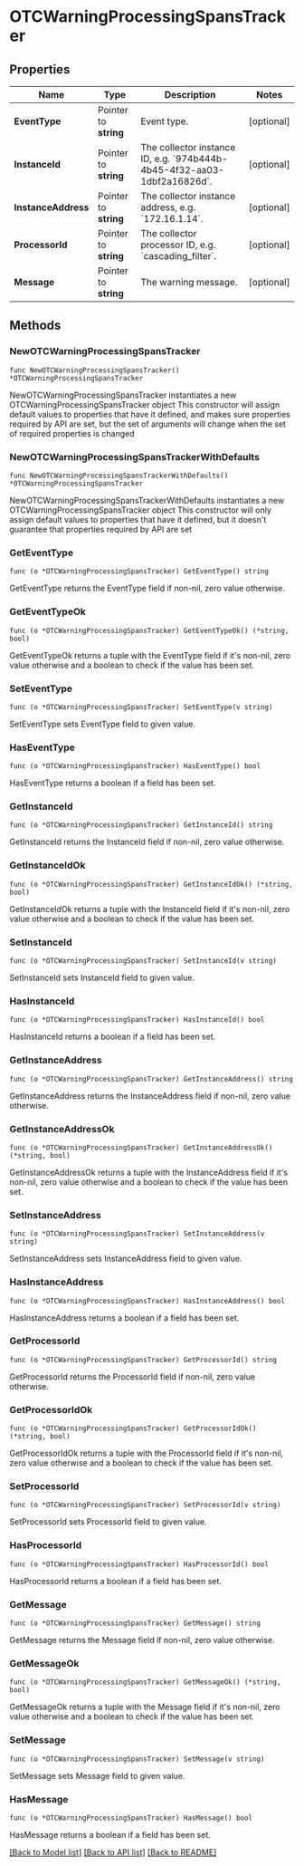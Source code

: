 # OTCWarningProcessingSpansTracker

## Properties

Name | Type | Description | Notes
------------ | ------------- | ------------- | -------------
**EventType** | Pointer to **string** | Event type. | [optional] 
**InstanceId** | Pointer to **string** | The collector instance ID, e.g. &#x60;974b444b-4b45-4f32-aa03-1dbf2a16826d&#x60;. | [optional] 
**InstanceAddress** | Pointer to **string** | The collector instance address, e.g. &#x60;172.16.1.14&#x60;. | [optional] 
**ProcessorId** | Pointer to **string** | The collector processor ID, e.g. &#x60;cascading_filter&#x60;. | [optional] 
**Message** | Pointer to **string** | The warning message. | [optional] 

## Methods

### NewOTCWarningProcessingSpansTracker

`func NewOTCWarningProcessingSpansTracker() *OTCWarningProcessingSpansTracker`

NewOTCWarningProcessingSpansTracker instantiates a new OTCWarningProcessingSpansTracker object
This constructor will assign default values to properties that have it defined,
and makes sure properties required by API are set, but the set of arguments
will change when the set of required properties is changed

### NewOTCWarningProcessingSpansTrackerWithDefaults

`func NewOTCWarningProcessingSpansTrackerWithDefaults() *OTCWarningProcessingSpansTracker`

NewOTCWarningProcessingSpansTrackerWithDefaults instantiates a new OTCWarningProcessingSpansTracker object
This constructor will only assign default values to properties that have it defined,
but it doesn't guarantee that properties required by API are set

### GetEventType

`func (o *OTCWarningProcessingSpansTracker) GetEventType() string`

GetEventType returns the EventType field if non-nil, zero value otherwise.

### GetEventTypeOk

`func (o *OTCWarningProcessingSpansTracker) GetEventTypeOk() (*string, bool)`

GetEventTypeOk returns a tuple with the EventType field if it's non-nil, zero value otherwise
and a boolean to check if the value has been set.

### SetEventType

`func (o *OTCWarningProcessingSpansTracker) SetEventType(v string)`

SetEventType sets EventType field to given value.

### HasEventType

`func (o *OTCWarningProcessingSpansTracker) HasEventType() bool`

HasEventType returns a boolean if a field has been set.

### GetInstanceId

`func (o *OTCWarningProcessingSpansTracker) GetInstanceId() string`

GetInstanceId returns the InstanceId field if non-nil, zero value otherwise.

### GetInstanceIdOk

`func (o *OTCWarningProcessingSpansTracker) GetInstanceIdOk() (*string, bool)`

GetInstanceIdOk returns a tuple with the InstanceId field if it's non-nil, zero value otherwise
and a boolean to check if the value has been set.

### SetInstanceId

`func (o *OTCWarningProcessingSpansTracker) SetInstanceId(v string)`

SetInstanceId sets InstanceId field to given value.

### HasInstanceId

`func (o *OTCWarningProcessingSpansTracker) HasInstanceId() bool`

HasInstanceId returns a boolean if a field has been set.

### GetInstanceAddress

`func (o *OTCWarningProcessingSpansTracker) GetInstanceAddress() string`

GetInstanceAddress returns the InstanceAddress field if non-nil, zero value otherwise.

### GetInstanceAddressOk

`func (o *OTCWarningProcessingSpansTracker) GetInstanceAddressOk() (*string, bool)`

GetInstanceAddressOk returns a tuple with the InstanceAddress field if it's non-nil, zero value otherwise
and a boolean to check if the value has been set.

### SetInstanceAddress

`func (o *OTCWarningProcessingSpansTracker) SetInstanceAddress(v string)`

SetInstanceAddress sets InstanceAddress field to given value.

### HasInstanceAddress

`func (o *OTCWarningProcessingSpansTracker) HasInstanceAddress() bool`

HasInstanceAddress returns a boolean if a field has been set.

### GetProcessorId

`func (o *OTCWarningProcessingSpansTracker) GetProcessorId() string`

GetProcessorId returns the ProcessorId field if non-nil, zero value otherwise.

### GetProcessorIdOk

`func (o *OTCWarningProcessingSpansTracker) GetProcessorIdOk() (*string, bool)`

GetProcessorIdOk returns a tuple with the ProcessorId field if it's non-nil, zero value otherwise
and a boolean to check if the value has been set.

### SetProcessorId

`func (o *OTCWarningProcessingSpansTracker) SetProcessorId(v string)`

SetProcessorId sets ProcessorId field to given value.

### HasProcessorId

`func (o *OTCWarningProcessingSpansTracker) HasProcessorId() bool`

HasProcessorId returns a boolean if a field has been set.

### GetMessage

`func (o *OTCWarningProcessingSpansTracker) GetMessage() string`

GetMessage returns the Message field if non-nil, zero value otherwise.

### GetMessageOk

`func (o *OTCWarningProcessingSpansTracker) GetMessageOk() (*string, bool)`

GetMessageOk returns a tuple with the Message field if it's non-nil, zero value otherwise
and a boolean to check if the value has been set.

### SetMessage

`func (o *OTCWarningProcessingSpansTracker) SetMessage(v string)`

SetMessage sets Message field to given value.

### HasMessage

`func (o *OTCWarningProcessingSpansTracker) HasMessage() bool`

HasMessage returns a boolean if a field has been set.


[[Back to Model list]](../README.md#documentation-for-models) [[Back to API list]](../README.md#documentation-for-api-endpoints) [[Back to README]](../README.md)



